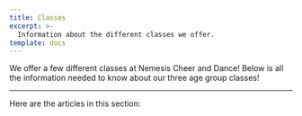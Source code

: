 ```yaml
---
title: Classes
excerpt: >-
  Information about the different classes we offer.
template: docs
---
```


We offer a few different classes at Nemesis Cheer and Dance! Below is all the information needed to know about our three age group classes!

***

Here are the articles in this section:
